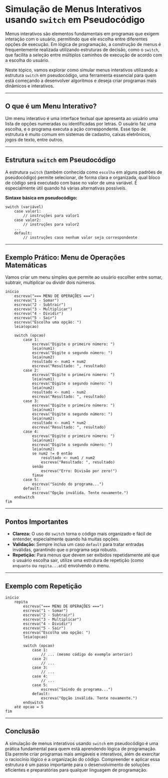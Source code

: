 
# Simulação de Menus Interativos usando `switch` em Pseudocódigo

Menus interativos são elementos fundamentais em programas que exigem interação com o usuário, permitindo que ele escolha entre diferentes opções de execução. Em lógica de programação, a construção de menus é frequentemente realizada utilizando estruturas de decisão, como o `switch`, que facilita a seleção entre múltiplos caminhos de execução de acordo com a escolha do usuário.

Neste tópico, vamos explorar como simular menus interativos utilizando a estrutura `switch` em pseudocódigo, uma ferramenta essencial para quem está começando a desenvolver algoritmos e deseja criar programas mais dinâmicos e interativos.

---

## O que é um Menu Interativo?

Um menu interativo é uma interface textual que apresenta ao usuário uma lista de opções numeradas ou identificadas por letras. O usuário faz uma escolha, e o programa executa a ação correspondente. Esse tipo de estrutura é muito comum em sistemas de cadastro, caixas eletrônicos, jogos de texto, entre outros.

---

## Estrutura `switch` em Pseudocódigo

A estrutura `switch` (também conhecida como `escolha` em alguns padrões de pseudocódigo) permite selecionar, de forma clara e organizada, qual bloco de código será executado com base no valor de uma variável. É especialmente útil quando há várias alternativas possíveis.

**Sintaxe básica em pseudocódigo:**

```pseudocode
switch (variável)
    case valor1:
        // instruções para valor1
    case valor2:
        // instruções para valor2
    ...
    default:
        // instruções caso nenhum valor seja correspondente
```

---

## Exemplo Prático: Menu de Operações Matemáticas

Vamos criar um menu simples que permite ao usuário escolher entre somar, subtrair, multiplicar ou dividir dois números.

```pseudocode
início
    escreva("=== MENU DE OPERAÇÕES ===")
    escreva("1 - Somar")
    escreva("2 - Subtrair")
    escreva("3 - Multiplicar")
    escreva("4 - Dividir")
    escreva("5 - Sair")
    escreva("Escolha uma opção: ")
    leia(opcao)

    switch (opcao)
        case 1:
            escreva("Digite o primeiro número: ")
            leia(num1)
            escreva("Digite o segundo número: ")
            leia(num2)
            resultado <- num1 + num2
            escreva("Resultado: ", resultado)
        case 2:
            escreva("Digite o primeiro número: ")
            leia(num1)
            escreva("Digite o segundo número: ")
            leia(num2)
            resultado <- num1 - num2
            escreva("Resultado: ", resultado)
        case 3:
            escreva("Digite o primeiro número: ")
            leia(num1)
            escreva("Digite o segundo número: ")
            leia(num2)
            resultado <- num1 * num2
            escreva("Resultado: ", resultado)
        case 4:
            escreva("Digite o primeiro número: ")
            leia(num1)
            escreva("Digite o segundo número: ")
            leia(num2)
            se num2 != 0 então
                resultado <- num1 / num2
                escreva("Resultado: ", resultado)
            senão
                escreva("Erro: Divisão por zero!")
            fimse
        case 5:
            escreva("Saindo do programa...")
        default:
            escreva("Opção inválida. Tente novamente.")
    endswitch
fim
```

---

## Pontos Importantes

- **Clareza:** O uso do `switch` torna o código mais organizado e fácil de entender, especialmente quando há muitas opções.
- **Validação:** Sempre inclua um caso `default` para tratar entradas inválidas, garantindo que o programa seja robusto.
- **Repetição:** Para menus que devem ser exibidos repetidamente até que o usuário escolha sair, utilize uma estrutura de repetição (como `enquanto` ou `repita...até`) envolvendo o menu.

---

## Exemplo com Repetição

```pseudocode
início
    repita
        escreva("=== MENU DE OPERAÇÕES ===")
        escreva("1 - Somar")
        escreva("2 - Subtrair")
        escreva("3 - Multiplicar")
        escreva("4 - Dividir")
        escreva("5 - Sair")
        escreva("Escolha uma opção: ")
        leia(opcao)

        switch (opcao)
            case 1:
                // ... (mesmo código do exemplo anterior)
            case 2:
                // ...
            case 3:
                // ...
            case 4:
                // ...
            case 5:
                escreva("Saindo do programa...")
            default:
                escreva("Opção inválida. Tente novamente.")
        endswitch
    até opcao = 5
fim
```

---

## Conclusão

A simulação de menus interativos usando `switch` em pseudocódigo é uma prática fundamental para quem está aprendendo lógica de programação. Ela permite criar programas mais amigáveis e interativos, além de exercitar o raciocínio lógico e a organização do código. Compreender e aplicar essa estrutura é um passo importante para o desenvolvimento de soluções eficientes e preparatórias para qualquer linguagem de programação.
```
